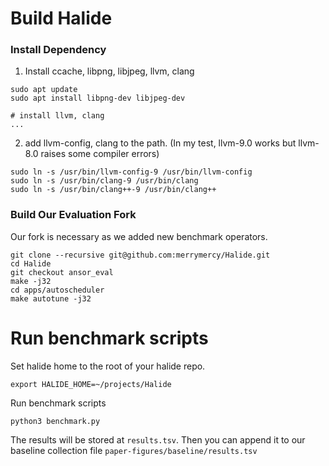 # Build Halide

### Install Dependency
1. Install ccache, libpng, libjpeg, llvm, clang
```
sudo apt update
sudo apt install libpng-dev libjpeg-dev

# install llvm, clang
...
```

2. add llvm-config, clang to the path. (In my test, llvm-9.0 works but llvm-8.0 raises some compiler errors)
```
sudo ln -s /usr/bin/llvm-config-9 /usr/bin/llvm-config
sudo ln -s /usr/bin/clang-9 /usr/bin/clang
sudo ln -s /usr/bin/clang++-9 /usr/bin/clang++
```

### Build Our Evaluation Fork
Our fork is necessary as we added new benchmark operators.

```
git clone --recursive git@github.com:merrymercy/Halide.git
cd Halide
git checkout ansor_eval
make -j32
cd apps/autoscheduler
make autotune -j32
```

# Run benchmark scripts
Set halide home to the root of your halide repo.
```
export HALIDE_HOME=~/projects/Halide
```

Run benchmark scripts
```
python3 benchmark.py
```

The results will be stored at `results.tsv`.
Then you can append it to our baseline collection file `paper-figures/baseline/results.tsv`
